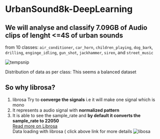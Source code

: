 # UrbanSound8k-DeepLearning
## We will analyse and classify 7.09GB of Audio clips of lenght <=4S of urban sounds
from 10 classes: `air_conditioner`, `car_horn`, `children_playing`, `dog_bark`, `drilling`, `enginge_idling`, `gun_shot`, `jackhammer`, `siren`, and `street_music`  

![tempsnip](https://user-images.githubusercontent.com/86042628/142737708-20fd6e4f-15dc-4b40-a666-98edb31945ad.png)

Distribution of data as per class: This seems a balanced dataset

## So why librosa?
1. librosa Try to **converge the signals** i.e it will make one signal which is mono
2. It represents a audio signal with **normalized pattern**
3. It is able to see the sample_rate and **by default it converts the sample_rate to 22050**  
[Read more on Librosa](https://librosa.org/doc/latest/tutorial.html)  
Data loading with librosa ( click above link for more details
![libosa](https://user-images.githubusercontent.com/86042628/142738227-b83e9def-08b3-4c38-b6be-21d6ead232e7.PNG)
